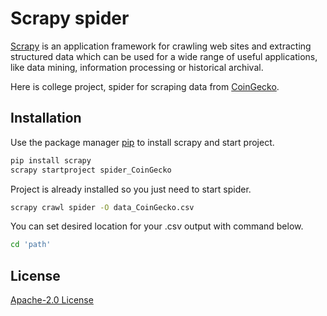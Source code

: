 # Scrapy spider

[Scrapy]( https://docs.scrapy.org/en/latest/intro/overview.html) is an application framework for crawling web sites and extracting structured data which can be used for a wide range of useful applications, like data mining, information processing or historical archival. 

Here is college project, spider for scraping data from [CoinGecko](https://www.coingecko.com/en).
## Installation

Use the package manager [pip](https://pip.pypa.io/en/stable/) to install scrapy and start project. 

```bash
pip install scrapy
scrapy startproject spider_CoinGecko 
```
Project is already installed so you just need to start spider.
```bash
scrapy crawl spider -O data_CoinGecko.csv
```
You can set desired location for your .csv output with command below.
```bash
cd 'path'
```
## License
[Apache-2.0 License](https://www.apache.org/licenses/LICENSE-2.0)
